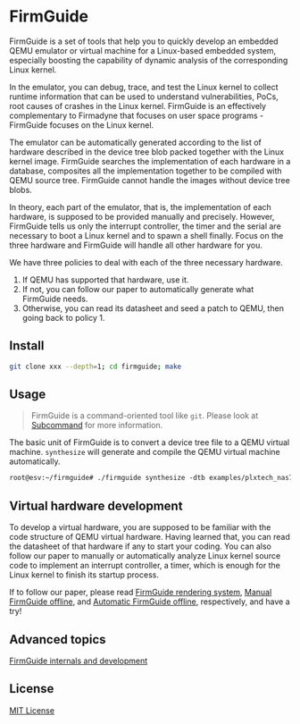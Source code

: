 # FirmGuide

FirmGuide is a set of tools
that help you to quickly develop an embedded QEMU emulator or virtual machine
for a Linux-based embedded system,
especially boosting the capability of dynamic analysis of the corresponding Linux kernel.

In the emulator, you can debug, trace, and test
the Linux kernel to collect runtime information that can be used to
understand vulnerabilities, PoCs, root causes of crashes in the Linux kernel.
FirmGuide is an effectively complementary to Firmadyne
that focuses on user space programs - FirmGuide focuses on the Linux kernel.

The emulator can be automatically generated according to the list of hardware
described in the device tree blob packed together with the Linux kernel image.
FirmGuide searches the implementation of each hardware in a database,
composites all the implementation together to be compiled with QEMU source tree.
FirmGuide cannot handle the images without device tree blobs.

In theory, each part of the emulator, that is, the implementation of each hardware,
is supposed to be provided manually and precisely. However, FirmGuide tells us
only the interrupt controller, the timer and the serial are necessary
to boot a Linux kernel and to spawn a shell finally.
Focus on the three hardware and FirmGuide will handle all other hardware for you.

We have three policies to deal with each of the three necessary hardware.
1. If QEMU has supported that hardware, use it.
2. If not, you can follow our paper to automatically generate what FirmGuide needs.
3. Otherwise, you can read its datasheet and seed a patch to QEMU, then going back to policy 1.

## Install

```bash
git clone xxx --depth=1; cd firmguide; make
```

## Usage

> FirmGuide is a command-oriented tool like `git`.
Please look at [Subcommand](doc/Subcommand.md) for more information.

The basic unit of FirmGuide is to convert a device tree file to a QEMU virtual machine.
`synthesize` will generate and compile the QEMU virtual machine automatically.

``` txt 
root@esv:~/firmguide# ./firmguide synthesize -dtb examples/plxtech_nas782x.dtb
```

## Virtual hardware development

To develop a virtual hardware, 
you are supposed to be familiar with the code structure of QEMU virtual hardware.
Having learned that,
you can read the datasheet of that hardware if any to start your coding.
You can also follow our paper to manually or automatically analyze
Linux kernel source code to implement an interrupt controller, a timer,
which is enough for the Linux kernel to finish its startup process.

If to follow our paper, please read
[FirmGuide rendering system](doc/Rendering.md),
[Manual FirmGuide offline](doc/Manual-FirmGuide-offline.md),
and [Automatic FirmGuide offline](doc/Automatic-FirmGuide-offline.md), respectively,
and have a try!

## Advanced topics

[FirmGuide internals and development](doc/Development.md)

## License
[MIT License](./LICENSE)
